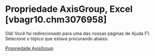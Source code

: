 
# Propriedade AxisGroup, Excel [vbagr10.chm3076958]

Olá! Você foi redirecionado para uma das nossas páginas de Ajuda F1. Selecione o tópico que estava procurando abaixo.

[Propriedade AxisGroup](http://msdn.microsoft.com/library/453bc2f6-ca27-1b7c-8dc4-8a902c9445be%28Office.15%29.aspx)
